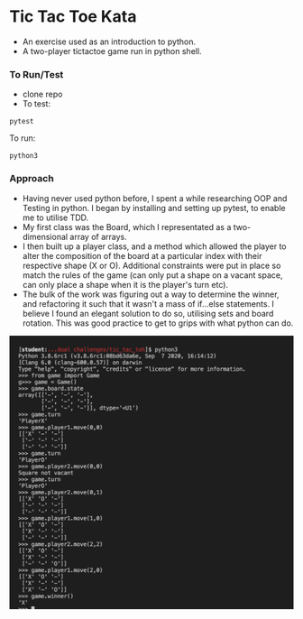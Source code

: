 # Tic Tac Toe Kata

- An exercise used as an introduction to python. 
- A two-player tictactoe game run in python shell. 

### To Run/Test
- clone repo 
- To test: 
```
pytest
```
To run: 
```
python3
```

### Approach 
- Having never used python before, I spent a while researching OOP and Testing in python. I began by installing and setting up pytest, to enable me to utilise TDD. 
- My first class was the Board, which I representated as a two-dimensional array of arrays. 
- I then built up a player class, and a method which allowed the player to alter the composition of the board at a particular index with their respective shape (X or O). Additional constraints were put in place so match the rules of the game (can only put a shape on a vacant space, can only place a shape when it is the player's turn etc).
- The bulk of the work was figuring out a way to determine the winner, and refactoring it such that it wasn't a mass of if...else statements. I believe I found an elegant solution to do so, utilising sets and board rotation. This was good practice to get to grips with what python can do. 

<img src="Screenshot 2020-09-12 at 15.53.31.png">